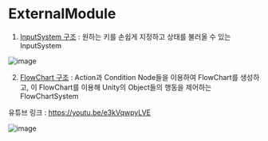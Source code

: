 # ExternalModule

1. [InputSystem 구조](https://github.com/JuicyPark/ExternalModule/tree/main/Assets/InputSystem/README.md) : 원하는 키를 손쉽게 지정하고 상태를 불러올 수 있는 InputSystem

![image](https://user-images.githubusercontent.com/31693348/133870246-635db368-e11b-41e9-9db4-bedd28daf8dd.png)

2. [FlowChart 구조](https://github.com/JuicyPark/ExternalModule/tree/main/Assets/FlowChart/README.md) : Action과 Condition Node들을 이용하여 FlowChart를 생성하고, 이 FlowChart를 이용해 Unity의 Object들의 행동을 제어하는 FlowChartSystem

유튜브 링크 : https://youtu.be/e3kVqwpyLVE

![image](https://user-images.githubusercontent.com/31693348/133870385-3a234022-a7df-4acd-931d-63f6fec39ec8.png)

